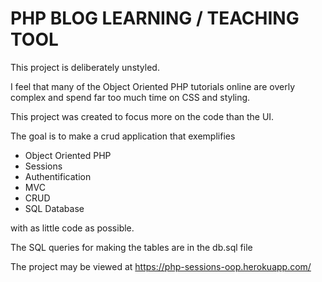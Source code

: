 # PHP BLOG LEARNING / TEACHING TOOL

This project is deliberately unstyled.

I feel that many of the Object Oriented PHP tutorials online are overly complex and spend far too much time on CSS and styling. 

This project was created to focus more on the code than the UI.

The goal is to make a crud application that exemplifies
* Object Oriented PHP
* Sessions
* Authentification
* MVC
* CRUD
* SQL Database

with as little code as possible.

The SQL queries for making the tables are in the db.sql file

The project may be viewed at https://php-sessions-oop.herokuapp.com/